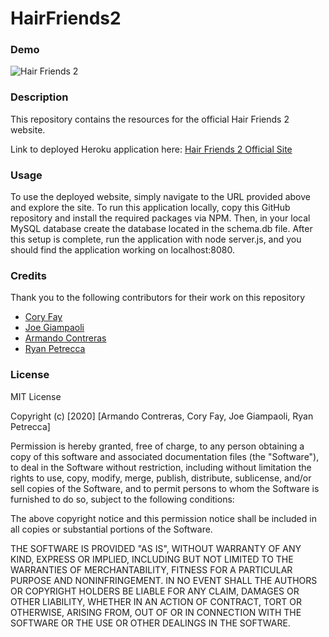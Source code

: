 # HairFriends2

### Demo

![Hair Friends 2](https://user-images.githubusercontent.com/71421032/107604692-b8614f80-6be5-11eb-80b9-a9c0f1157819.gif)

### Description

This repository contains the resources for the official Hair Friends 2 website.  

Link to deployed Heroku application here: [Hair Friends 2 Official Site](https://infinite-castle-54519.herokuapp.com/)

### Usage

To use the deployed website, simply navigate to the URL provided above and explore the site.  To run this application locally, copy this GitHub repository and install the required packages via NPM.  Then, in your local MySQL database create the database located in the schema.db file.  After this setup is complete, run the application with node server.js, and you should find the application working on localhost:8080.  

### Credits

Thank you to the following contributors for their work on this repository

* [Cory Fay](https://github.com/CoryFay)
* [Joe Giampaoli](https://github.com/joe-zu)
* [Armando Contreras](https://github.com/alxndrnevermando)
* [Ryan Petrecca](https://github.com/ryryp97)



### License

MIT License

Copyright (c) [2020] [Armando Contreras, Cory Fay, Joe Giampaoli, Ryan Petrecca]

Permission is hereby granted, free of charge, to any person obtaining a copy
of this software and associated documentation files (the "Software"), to deal
in the Software without restriction, including without limitation the rights
to use, copy, modify, merge, publish, distribute, sublicense, and/or sell
copies of the Software, and to permit persons to whom the Software is
furnished to do so, subject to the following conditions:

The above copyright notice and this permission notice shall be included in all
copies or substantial portions of the Software.

THE SOFTWARE IS PROVIDED "AS IS", WITHOUT WARRANTY OF ANY KIND, EXPRESS OR
IMPLIED, INCLUDING BUT NOT LIMITED TO THE WARRANTIES OF MERCHANTABILITY,
FITNESS FOR A PARTICULAR PURPOSE AND NONINFRINGEMENT. IN NO EVENT SHALL THE
AUTHORS OR COPYRIGHT HOLDERS BE LIABLE FOR ANY CLAIM, DAMAGES OR OTHER
LIABILITY, WHETHER IN AN ACTION OF CONTRACT, TORT OR OTHERWISE, ARISING FROM,
OUT OF OR IN CONNECTION WITH THE SOFTWARE OR THE USE OR OTHER DEALINGS IN THE
SOFTWARE.

